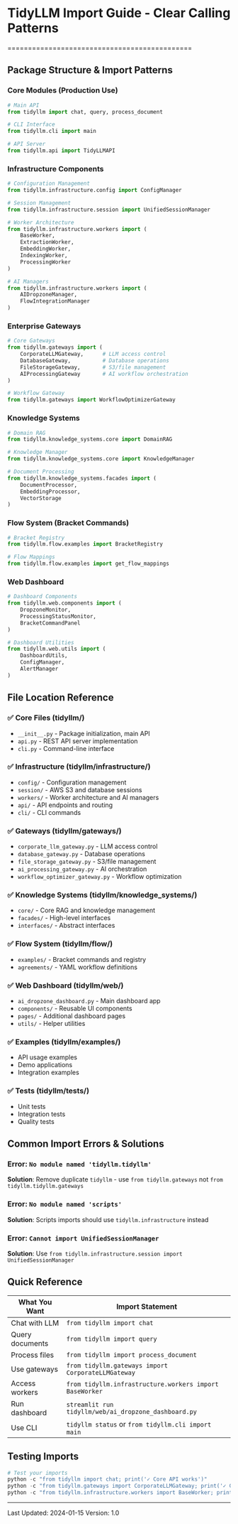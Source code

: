 # TidyLLM Import Guide - Clear Calling Patterns
=============================================

## Package Structure & Import Patterns

### Core Modules (Production Use)
```python
# Main API
from tidyllm import chat, query, process_document

# CLI Interface
from tidyllm.cli import main

# API Server
from tidyllm.api import TidyLLMAPI
```

### Infrastructure Components
```python
# Configuration Management
from tidyllm.infrastructure.config import ConfigManager

# Session Management  
from tidyllm.infrastructure.session import UnifiedSessionManager

# Worker Architecture
from tidyllm.infrastructure.workers import (
    BaseWorker,
    ExtractionWorker,
    EmbeddingWorker,
    IndexingWorker,
    ProcessingWorker
)

# AI Managers
from tidyllm.infrastructure.workers import (
    AIDropzoneManager,
    FlowIntegrationManager
)
```

### Enterprise Gateways
```python
# Core Gateways
from tidyllm.gateways import (
    CorporateLLMGateway,      # LLM access control
    DatabaseGateway,          # Database operations
    FileStorageGateway,       # S3/file management
    AIProcessingGateway       # AI workflow orchestration
)

# Workflow Gateway
from tidyllm.gateways import WorkflowOptimizerGateway
```

### Knowledge Systems
```python
# Domain RAG
from tidyllm.knowledge_systems.core import DomainRAG

# Knowledge Manager
from tidyllm.knowledge_systems.core import KnowledgeManager

# Document Processing
from tidyllm.knowledge_systems.facades import (
    DocumentProcessor,
    EmbeddingProcessor,
    VectorStorage
)
```

### Flow System (Bracket Commands)
```python
# Bracket Registry
from tidyllm.flow.examples import BracketRegistry

# Flow Mappings
from tidyllm.flow.examples import get_flow_mappings
```

### Web Dashboard
```python
# Dashboard Components
from tidyllm.web.components import (
    DropzoneMonitor,
    ProcessingStatusMonitor,
    BracketCommandPanel
)

# Dashboard Utilities
from tidyllm.web.utils import (
    DashboardUtils,
    ConfigManager,
    AlertManager
)
```

## File Location Reference

### ✅ Core Files (tidyllm/)
- `__init__.py` - Package initialization, main API
- `api.py` - REST API server implementation
- `cli.py` - Command-line interface

### ✅ Infrastructure (tidyllm/infrastructure/)
- `config/` - Configuration management
- `session/` - AWS S3 and database sessions
- `workers/` - Worker architecture and AI managers
- `api/` - API endpoints and routing
- `cli/` - CLI commands

### ✅ Gateways (tidyllm/gateways/)
- `corporate_llm_gateway.py` - LLM access control
- `database_gateway.py` - Database operations
- `file_storage_gateway.py` - S3/file management
- `ai_processing_gateway.py` - AI orchestration
- `workflow_optimizer_gateway.py` - Workflow optimization

### ✅ Knowledge Systems (tidyllm/knowledge_systems/)
- `core/` - Core RAG and knowledge management
- `facades/` - High-level interfaces
- `interfaces/` - Abstract interfaces

### ✅ Flow System (tidyllm/flow/)
- `examples/` - Bracket commands and registry
- `agreements/` - YAML workflow definitions

### ✅ Web Dashboard (tidyllm/web/)
- `ai_dropzone_dashboard.py` - Main dashboard app
- `components/` - Reusable UI components
- `pages/` - Additional dashboard pages
- `utils/` - Helper utilities

### ✅ Examples (tidyllm/examples/)
- API usage examples
- Demo applications
- Integration examples

### ✅ Tests (tidyllm/tests/)
- Unit tests
- Integration tests
- Quality tests

## Common Import Errors & Solutions

### Error: `No module named 'tidyllm.tidyllm'`
**Solution**: Remove duplicate `tidyllm` - use `from tidyllm.gateways` not `from tidyllm.tidyllm.gateways`

### Error: `No module named 'scripts'`
**Solution**: Scripts imports should use `tidyllm.infrastructure` instead

### Error: `Cannot import UnifiedSessionManager`
**Solution**: Use `from tidyllm.infrastructure.session import UnifiedSessionManager`

## Quick Reference

| What You Want | Import Statement |
|--------------|------------------|
| Chat with LLM | `from tidyllm import chat` |
| Query documents | `from tidyllm import query` |
| Process files | `from tidyllm import process_document` |
| Use gateways | `from tidyllm.gateways import CorporateLLMGateway` |
| Access workers | `from tidyllm.infrastructure.workers import BaseWorker` |
| Run dashboard | `streamlit run tidyllm/web/ai_dropzone_dashboard.py` |
| Use CLI | `tidyllm status` or `from tidyllm.cli import main` |

## Testing Imports

```python
# Test your imports
python -c "from tidyllm import chat; print('✓ Core API works')"
python -c "from tidyllm.gateways import CorporateLLMGateway; print('✓ Gateways work')"
python -c "from tidyllm.infrastructure.workers import BaseWorker; print('✓ Workers work')"
```

---

Last Updated: 2024-01-15
Version: 1.0